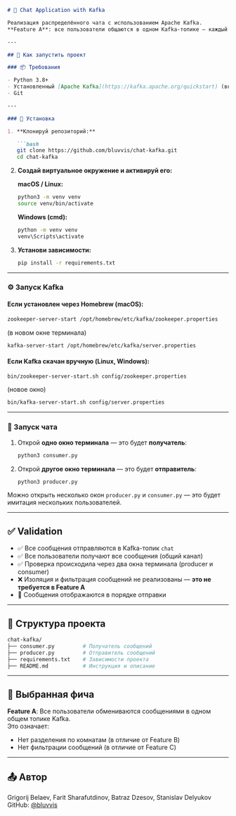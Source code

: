 ```markdown
# 💬 Chat Application with Kafka

Реализация распределённого чата с использованием Apache Kafka.  
**Feature A**: все пользователи общаются в одном Kafka-топике — каждый видит все сообщения в реальном времени.

---

## 🚀 Как запустить проект

### 📦 Требования

- Python 3.8+
- Установленный [Apache Kafka](https://kafka.apache.org/quickstart) (включая Zookeeper)
- Git

---

### 🔧 Установка

1. **Клонируй репозиторий:**

   ```bash
   git clone https://github.com/bluvvis/chat-kafka.git
   cd chat-kafka
   ```

2. **Создай виртуальное окружение и активируй его:**

   **macOS / Linux:**

   ```bash
   python3 -m venv venv
   source venv/bin/activate
   ```

   **Windows (cmd):**

   ```bash
   python -m venv venv
   venv\Scripts\activate
   ```

3. **Установи зависимости:**

   ```bash
   pip install -r requirements.txt
   ```

---

### ⚙️ Запуск Kafka

#### Если установлен через Homebrew (macOS):

```bash
zookeeper-server-start /opt/homebrew/etc/kafka/zookeeper.properties
```

(в новом окне терминала)

```bash
kafka-server-start /opt/homebrew/etc/kafka/server.properties
```

#### Если Kafka скачан вручную (Linux, Windows):

```bash
bin/zookeeper-server-start.sh config/zookeeper.properties
```

(новое окно)

```bash
bin/kafka-server-start.sh config/server.properties
```

---

### 💬 Запуск чата

1. Открой **одно окно терминала** — это будет **получатель**:

   ```bash
   python3 consumer.py
   ```

2. Открой **другое окно терминала** — это будет **отправитель**:

   ```bash
   python3 producer.py
   ```

Можно открыть несколько окон `producer.py` и `consumer.py` — это будет имитация нескольких пользователей.

---

## ✅ Validation

- ✅ Все сообщения отправляются в Kafka-топик `chat`
- ✅ Все пользователи получают все сообщения (общий канал)
- ✅ Проверка происходила через два окна терминала (producer и consumer)
- ❌ Изоляция и фильтрация сообщений не реализованы — **это не требуется в Feature A**
- 📄 Сообщения отображаются в порядке отправки

---

## 📁 Структура проекта

```bash
chat-kafka/
├── consumer.py         # Получатель сообщений
├── producer.py         # Отправитель сообщений
├── requirements.txt    # Зависимости проекта
├── README.md           # Инструкция и описание
```

---

## 📌 Выбранная фича

**Feature A**: Все пользователи обмениваются сообщениями в одном общем топике Kafka.  
Это означает:

- Нет разделения по комнатам (в отличие от Feature B)
- Нет фильтрации сообщений (в отличие от Feature C)

---

## 📤 Автор

Grigorij Belaev, Farit Sharafutdinov, Batraz Dzesov, Stanislav Delyukov  
GitHub: [@bluvvis](https://github.com/bluvvis)
```

